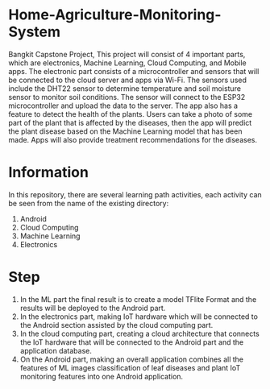 # Home-Agriculture-Monitoring-System
Bangkit Capstone Project, 
This project will consist of 4 important parts, which are electronics, Machine Learning, Cloud Computing, and Mobile apps. The electronic part consists of a microcontroller and
sensors that will be connected to the cloud server and apps via Wi-Fi. The sensors used include the DHT22 sensor to determine temperature and soil moisture sensor to monitor soil conditions. The sensor will connect to the ESP32 microcontroller and upload the data to the server. The app also has a feature to detect the health of the plants. Users can take a photo of some part of the plant that is affected by the diseases, then the app will predict the plant disease based on the Machine Learning model that has been made. Apps will also provide treatment recommendations for the diseases.

# Information
In this repository, there are several learning path activities, each activity can be seen from the name of the existing directory:
1. Android
3. Cloud Computing
2. Machine Learning
4. Electronics

# Step
1. In the ML part the final result is to create a model TFlite Format and the results will be deployed to the Android part.
2. In the electronics part, making IoT hardware which will be connected to the Android section assisted by the cloud computing part.
3. In the cloud computing part, creating a cloud architecture that connects the IoT hardware that will be connected to the Android part and the application database.
4. On the Android part, making an overall application combines all the features of ML images classification of leaf diseases and plant IoT monitoring features into one Android application.
